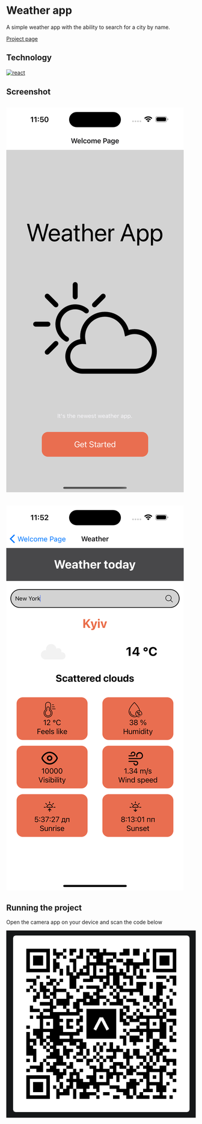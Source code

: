 # Weather app

A simple weather app with the ability to search for a city by name.

[Project page](https://expo.dev/@nadiiakoch/weather-app?serviceType=classic&distribution=expo-go)

## Technology

<a href="https://reactnative.dev/" target="_blank" rel="noreferrer"> 
    <img src="https://raw.githubusercontent.com/kristerkari/react-native-svg-transformer/HEAD/images/react-native-logo.png" align="center" alt="react" width="40" height="40"/> 
</a>

## Screenshot

## ![](screenshot1.png)

## ![](screenshot2.png)

## Running the project

Open the camera app on your device and scan the code below

![](qr.png)
